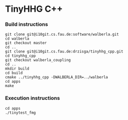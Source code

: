 # TinyHHG C++

### Build instructions

    git clone git@i10git.cs.fau.de:software/walberla.git
    cd walberla
    git checkout master
    cd ..
    git clone git@i10git.cs.fau.de:drzisga/tinyhhg_cpp.git
    cd tinyhhg_cpp
    git checkout walberla_coupling
    cd ..
    mkdir build
    cd build
    cmake ../tinyhhg_cpp -DWALBERLA_DIR=../walberla
    cd apps
    make

### Execution instructions

    cd apps
    ./tinytest_fmg
